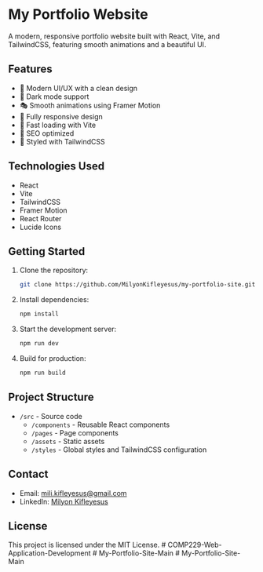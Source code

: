 # My Portfolio Website

A modern, responsive portfolio website built with React, Vite, and TailwindCSS, featuring smooth animations and a beautiful UI.

## Features

- 🎨 Modern UI/UX with a clean design
- 🌙 Dark mode support
- 🎭 Smooth animations using Framer Motion
- 📱 Fully responsive design
- 🚀 Fast loading with Vite
- 🎯 SEO optimized
- 💅 Styled with TailwindCSS

## Technologies Used

- React
- Vite
- TailwindCSS
- Framer Motion
- React Router
- Lucide Icons

## Getting Started

1. Clone the repository:

   ```bash
   git clone https://github.com/MilyonKifleyesus/my-portfolio-site.git
   ```

2. Install dependencies:

   ```bash
   npm install
   ```

3. Start the development server:

   ```bash
   npm run dev
   ```

4. Build for production:
   ```bash
   npm run build
   ```

## Project Structure

- `/src` - Source code
  - `/components` - Reusable React components
  - `/pages` - Page components
  - `/assets` - Static assets
  - `/styles` - Global styles and TailwindCSS configuration

## Contact

- Email: mili.kifleyesus@gmail.com
- LinkedIn: [Milyon Kifleyesus](https://www.linkedin.com/in/milyon-kifleyesus-9170b1364)

## License

This project is licensed under the MIT License.
#   C O M P 2 2 9 - W e b - A p p l i c a t i o n - D e v e l o p m e n t  
 #   M y - P o r t f o l i o - S i t e - M a i n  
 #   M y - P o r t f o l i o - S i t e - M a i n  
 